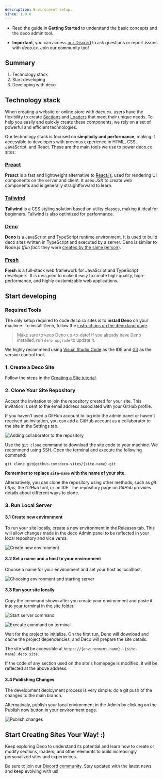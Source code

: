 ```yaml
---
description: Environment setup.
since: 1.0.0
---
```


- Read the guide in **Getting Started** to understand the basic concepts and the
  deco admin tool.

- **Important**, you can access [our Discord](https://deco.cx/discord) to ask
  questions or report issues with _deco.cx_. Join our community too!

## Summary

1. Technology stack
2. Start developing
3. Developing with deco

## Technology stack

When creating a website or online store with _deco.cx_, users have the
flexibility to create [Sections](/docs/en/concepts/section) and
[Loaders](/docs/en/concepts/loader) that meet their unique needs. To help you
easily and quickly create these components, we rely on a set of powerful and
efficient technologies.

Our technology stack is focused on **simplicity and performance**, making it
accessible to developers with previous experience in HTML, CSS, JavaScript, and
React. These are the main tools we use to power deco.cx sites:

### [Preact](https://preactjs.com/)

**Preact** is a fast and lightweight alternative to
[React.js](https://reactjs.org/), used for rendering UI components on the server
and client. It uses _JSX_ to create web components and is generally
straightforward to learn.

### [Tailwind](https://tailwindcss.com)

**Tailwind** is a CSS styling solution based on utility classes, making it ideal
for beginners. Tailwind is also optimized for performance.

### [Deno](https://deno.com/deploy)

**Deno** is a JavaScript and TypeScript runtime environment. It is used to build
deco sites written in TypeScript and executed by a server. Deno is similar to
Node.js (_fun fact_: they were
[created by the same person](https://www.youtube.com/watch?v=M3BM9TB-8yA)).

### [Fresh](https://fresh.deno.dev)

**Fresh** is a full-stack web framework for JavaScript and TypeScript
developers. It is designed to make it easy to create high-quality,
high-performance, and highly customizable web applications.

## Start developing

### Required Tools

The only setup required to code _deco.cx_ sites is to **install Deno** on your
machine. To install Deno, follow the
[instructions on the deno.land page](https://deno.land/manual/getting_started/installation).

> Make sure to keep Deno up-to-date! If you already have Deno installed, run
> `deno upgrade` to update it.

We highly recommend using
[Visual Studio Code](https://code.visualstudio.com/download) as the IDE and
[Git](https://github.com/git-guides/install-git) as the version control tool.

<!-- help: o que eh isso? kkkkkkk -->
<!-- ## Test Deco Locally (Optional)!

Deco offers a mechanism to test and explore our system without the need to
deploy code or make a deployment on our infrastructure. To do this, visit
[the Deco Play](https://play.deco.cx/)

![deco play](https://github.com/deco-cx/apps/assets/882438/e52c7727-b1c2-44cc-b709-10adba203341) -->

### 1. Create a Deco Site

Follow the steps in the [Creating a Site tutorial](/docs/en/getting-started/creating-a-site).

### 2. Clone Your Site Repository

Accept the invitation to join the repository created for your site. This
invitation is sent to the email address associated with your GitHub profile.

If you haven't used a GitHub account to log into the admin panel or haven't received
an invitation, you can add a GitHub account as a collaborator to the site in the
Settings tab.

<!-- ![Adding collaborator to the repository](https://github.com/deco-cx/apps/assets/882438/0cdcc7a7-90fd-4cbe-9eea-0ca68ee533d9) -->

![Adding collaborator to the repository](/docs/setup/repository-access.png)

Use the `git clone` command to download the site code to your machine. We
recommend using SSH. Open the terminal and execute the following command:

```bash
git clone git@github.com:deco-sites/{site-name}.git
```

**Remember to replace `site-name` with the name of your site.**

Alternatively, you can clone the repository using other methods, such as _git
https_, the _GitHub_ tool, or an IDE. The repository page on
_GitHub_ provides details about different ways to clone.

### 3. Run Local Server

#### 3.1 Create new environment
To run your site locally, create a new environment in the Releases tab.
This will allow changes made in the deco Admin panel to be reflected in your
local repository and vice versa.

![Create new environment](/docs/setup/create-environment.png)

#### 3.2 Set a name and a host to your environment

Choose a name for your environment and set your host as localhost. 

![Choosing environment and starting server](/docs/setup/choose-host.png)

#### 3.3 Run your site locally

Copy the command shown after you create your environment and paste it into your 
terminal in the site folder.

![Start server command](/docs/setup/start-server-command.png)

![Execute command on terminal](/docs/setup/start-server-terminal.png)

Wait for the project to initialize. On the first run, Deno will download and
cache the project dependencies, and Deco will prepare the site details.

The site will be accessible at `https://{environment-name}--{site-name}.deco.site`.

<!-- > Some browsers may block access to or execution of code on the `localhost`
> domain! Disable browser ad blockers or privacy protections to access this
> address. -->

If the code of any section used on the site's homepage is modified, it will be
reflected at the above address.

#### 3.4 Publishing Changes

The development deployment process is very simple: do a git push of the changes 
to the main branch.

Alternativaly, publish your local environment in the Admin by clicking on the
Publish now button in your environment page.

![Publish changes](/docs/setup/publish-button.png)

## Start Creating Sites Your Way! :)

Keep exploring Deco to understand its potential and learn how to create or modify
sections, loaders, and other elements to build increasingly personalized sites
and experiences.

Be sure to join our [Discord community](https://deco.cx/discord). Stay updated
with the latest news and keep evolving with us!